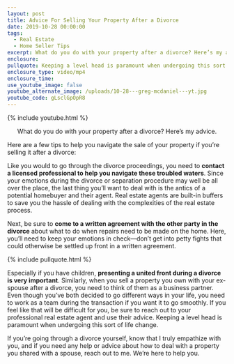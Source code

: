 ```yaml
---
layout: post
title: Advice For Selling Your Property After a Divorce
date: 2019-10-28 00:00:00
tags:
  - Real Estate
  - Home Seller Tips
excerpt: What do you do with your property after a divorce? Here’s my advice.
enclosure:
pullquote: Keeping a level head is paramount when undergoing this sort of life change.
enclosure_type: video/mp4
enclosure_time:
use_youtube_image: false
youtube_alternate_image: /uploads/10-28---greg-mcdaniel---yt.jpg
youtube_code: gLsclGpOpR8
---
```


{% include youtube.html %}

<center>What do you do with your property after a divorce? Here’s my advice.</center>

Here are a few tips to help you navigate the sale of your property if you’re selling it after a divorce:

Like you would to go through the divorce proceedings, you need to **contact a licensed professional to help you navigate these troubled waters**. Since your emotions during the divorce or separation procedure may well be all over the place, the last thing you’ll want to deal with is the antics of a potential homebuyer and their agent. Real estate agents are built-in buffers to save you the hassle of dealing with the complexities of the real estate process.

Next, be sure to **come to a written agreement with the other party in the divorce** about what to do when repairs need to be made on the home. Here, you’ll need to keep your emotions in check—don’t get into petty fights that could otherwise be settled up front in a written agreement.

{% include pullquote.html %}

Especially if you have children, **presenting a united front during a divorce is very important**. Similarly, when you sell a property you own with your ex-spouse after a divorce, you need to think of them as a business partner. Even though you’ve both decided to go different ways in your life, you need to work as a team during the transaction if you want it to go smoothly. If you feel like that will be difficult for you, be sure to reach out to your professional real estate agent and use their advice. Keeping a level head is paramount when undergoing this sort of life change.

If you’re going through a divorce yourself, know that I truly empathize with you, and if you need any help or advice about how to deal with a property you shared with a spouse, reach out to me. We’re here to help you.